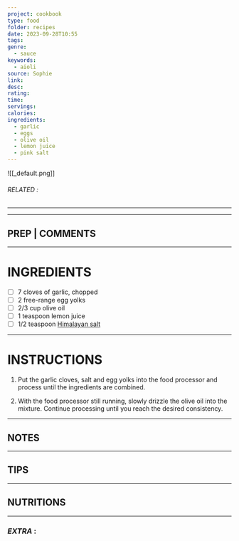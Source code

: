 ```yaml
---
project: cookbook
type: food
folder: recipes
date: 2023-09-28T10:55
tags: 
genre:
  - sauce
keywords:
  - aioli
source: Sophie
link: 
desc: 
rating: 
time: 
servings: 
calories: 
ingredients:
  - garlic
  - eggs
  - olive oil
  - lemon juice
  - pink salt
---
```


![[_default.png]]
###### *RELATED* : 
---


---
## PREP | COMMENTS



---
# INGREDIENTS

- [ ] 7 cloves of garlic, chopped
- [ ] 2 free-range egg yolks
- [ ] 2/3 cup olive oil
- [ ] 1 teaspoon lemon juice
- [ ] 1/2 teaspoon [Himalayan salt](https://foodfacts.mercola.com/himalayan-salt.html)

---
# INSTRUCTIONS

1. Put the garlic cloves, salt and egg yolks into the food processor and process until the ingredients are combined.
    
2. With the food processor still running, slowly drizzle the olive oil into the mixture. Continue processing until you reach the desired consistency.

---
## NOTES



---
## TIPS



---
## NUTRITIONS



---
### *EXTRA* :



